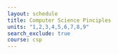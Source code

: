 ```yaml
---
layout: schedule
title: Computer Science Pinciples
units: "1,2,3,4,5,6,7,8,9"
search_exclude: true
course: csp
---
```

